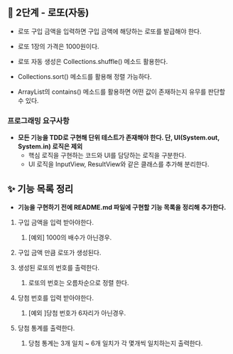 ## 🚀 2단계 - 로또(자동)
- 로또 구입 금액을 입력하면 구입 금액에 해당하는 로또를 발급해야 한다.
- 로또 1장의 가격은 1000원이다.

- 로또 자동 생성은 Collections.shuffle() 메소드 활용한다.
- Collections.sort() 메소드를 활용해 정렬 가능하다.
- ArrayList의 contains() 메소드를 활용하면 어떤 값이 존재하는지 유무를 판단할 수 있다.

### 프로그래밍 요구사항
- **모든 기능을 TDD로 구현해 단위 테스트가 존재해야 한다. 단, UI(System.out, System.in) 로직은 제외**
  - 핵심 로직을 구현하는 코드와 UI를 담당하는 로직을 구분한다.
  - UI 로직을 InputView, ResultView와 같은 클래스를 추가해 분리한다.

## ✨ 기능 목록 정리 
- **기능을 구현하기 전에 README.md 파일에 구현할 기능 목록을 정리해 추가한다.**
1. 구입 금액을 입력 받아야한다.
   1. [예외] 1000의 배수가 아닌경우.


2. 구입 금액 만큼 로또가 생성된다.


3. 생성된 로또의 번호를 출력한다.
   1. 로또의 번호는 오름차순으로 정렬 한다.


4. 당첨 번호를 입력 받아야한다.
   1. [예외 ]당첨 번호가 6자리가 아닌경우.


5. 당첨 통계를 출력한다.
   1. 당첨 통계는 3개 일치 ~ 6개 일치가 각 몇개씩 일치하는지 출력한다.